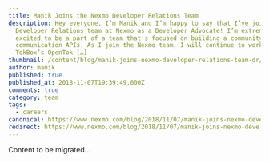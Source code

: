 ```yaml
---
title: Manik Joins the Nexmo Developer Relations Team
description: Hey everyone, I’m Manik and I’m happy to say that I’ve joined the
  Developer Relations team at Nexmo as a Developer Advocate! I’m extremely
  excited to be a part of a team that’s focused on building a community around
  communication APIs. As I join the Nexmo team, I will continue to work on
  TokBox’s OpenTok […]
thumbnail: /content/blog/manik-joins-nexmo-developer-relations-team-dr/hardik-pandya-535344-unsplash.jpg
author: manik
published: true
published_at: 2018-11-07T19:39:49.000Z
comments: true
category: team
tags:
  - careers
canonical: https://www.nexmo.com/blog/2018/11/07/manik-joins-nexmo-developer-relations-team-dr
redirect: https://www.nexmo.com/blog/2018/11/07/manik-joins-nexmo-developer-relations-team-dr
---
```


Content to be migrated...
